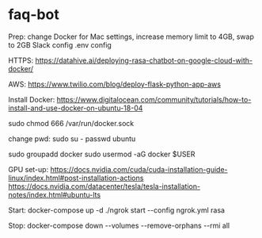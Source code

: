 # faq-bot

Prep:
change Docker for Mac settings, increase memory limit to 4GB, swap to 2GB
Slack config
.env config

HTTPS:
https://datahive.ai/deploying-rasa-chatbot-on-google-cloud-with-docker/

AWS:
https://www.twilio.com/blog/deploy-flask-python-app-aws 

Install Docker:
https://www.digitalocean.com/community/tutorials/how-to-install-and-use-docker-on-ubuntu-18-04

sudo chmod 666 /var/run/docker.sock

change pwd:
sudo su -
passwd ubuntu

sudo groupadd docker
sudo usermod -aG docker $USER

GPU set-up:
https://docs.nvidia.com/cuda/cuda-installation-guide-linux/index.html#post-installation-actions
https://docs.nvidia.com/datacenter/tesla/tesla-installation-notes/index.html#ubuntu-lts

Start: 
docker-compose up -d
./ngrok start --config ngrok.yml rasa

Stop: 
docker-compose down --volumes --remove-orphans --rmi all
